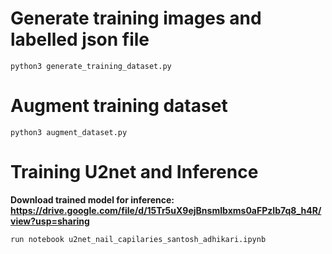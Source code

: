 

# Generate training images and labelled json file
```
python3 generate_training_dataset.py
```

# Augment training dataset
```
python3 augment_dataset.py
```
# Training U2net and Inference

**Download trained model for inference: https://drive.google.com/file/d/15Tr5uX9ejBnsmIbxms0aFPzIb7q8_h4R/view?usp=sharing**
```
run notebook u2net_nail_capilaries_santosh_adhikari.ipynb
```
